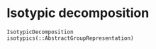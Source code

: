 # Isotypic decomposition

```@docs
IsotypicDecomposition
isotypics(::AbstractGroupRepresentation)
```